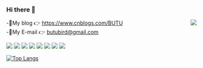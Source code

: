 ### Hi there 👋


<a href="#">
<img align="right" src="https://github-readme-stats.vercel.app/api?username=BUTUbird&show_icons=true&hide_border=true&icon_color=586069&title_color=a0a9af">
</a>

-🤔My blog 👉 https://www.cnblogs.com/BUTU  
-🔭My E-mail 👉 butubird@gmail.com

![](https://img.shields.io/badge/-Java-ab7221?style=flat-square&logo=Java&logoColor=fff)
![](https://img.shields.io/badge/-Kotlin-orange?style=flat-square&logo=Kotlin&logoColor=fff)
![](https://img.shields.io/badge/-Linux-000000?style=flat-square&logo=Linux&logoColor=fff)
![](https://img.shields.io/badge/-Windows-0078D6?style=flat-square&logo=Windows)
![](https://img.shields.io/badge/-Android-green?style=flat-square&logo=Android&logoColor=fff)
![](https://img.shields.io/badge/-HTML5-E34F26?style=flat-square&logo=html5&logoColor=white)
![](https://img.shields.io/badge/-CSS3-1572B6?style=flat-square&logo=css3)
![](https://img.shields.io/badge/-JavaScript-oringe?style=flat-square&logo=javascript)




[![Top Langs](https://github-readme-stats.vercel.app/api/top-langs/?username=BUTUbird&layout=compact)](https://github.com/anuraghazra/github-readme-stats)
<!--
**BUTUbird/BUTUbird** is a ✨ _special_ ✨ repository because its `README.md` (this file) appears on your GitHub profile.

Here are some ideas to get you started:

- 🔭 I’m currently working on ...
- 🌱 I’m currently learning ...
- 👯 I’m looking to collaborate on ...
- 🤔 I’m looking for help with ...
- 💬 Ask me about ...
- 📫 How to reach me: ...
- 😄 Pronouns: ...
- ⚡ Fun fact: ...

-->

